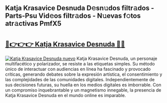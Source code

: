 ## Katja Krasavice Desnuda D𝚎sn𝚞dos filtr𝚊dos - Parts-Psu Vid𝚎os filtr𝚊dos - N𝚞evas f𝚘tos atr𝚊ctivas PmfX5

# <h2><a href="http://mbbi3uv.tromn.icu/?c=Katja+Krasavice+Desnuda">🔗👉👉👉 Katja Krasavice Desnuda 🔗🔗</a></h2>

[![Katja Krasavice Desnuda nuevo](https://i.imgur.com/pEAQMta.gif)](http://mbbi3uv.tromn.icu/?c=Katja+Krasavice+Desnuda)
Katja Krasavice Desnuda, un personaje multifacético y polarizador, se resiste a las etiquetas simples. Su método único de interactuar con audiencias en línea ha fascinado y provocado críticas, generando debates sobre la expresión artística, el consentimiento y las complejidades de las comunidades digitales. Independientemente de sus decisiones futuras, su huella en los medios digitales es imborrable. Con un compromiso inquebrantable y un magnetismo innegable, la presencia de Katja Krasavice Desnuda en el mundo online es imparable.
